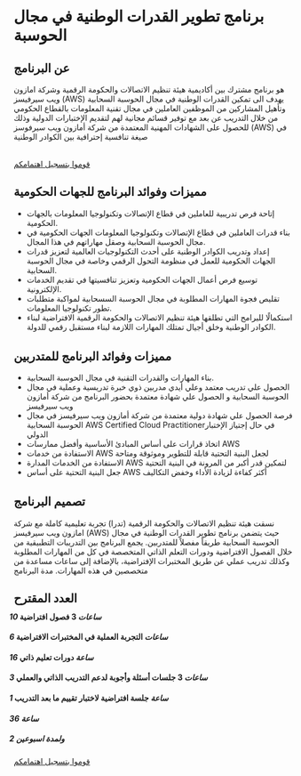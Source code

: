 # برنامج تطوير القدرات الوطنية في مجال الحوسبة

<div class="dflp-box" style="margin-bottom:32px">
  <div style="position:relative">
    <h2>عن البرنامج</h2>
  </div>هو برنامج مشترك بين أكاديمية هيئة تنظيم الاتصالات والحكومة الرقمية وشركة امازون ويب سيرفيسز (AWS)  يهدف الى تمكين القدرات الوطنية في مجال الحوسبة السحابية وتأهيل المشاركين من الموظفين العاملين في مجال تقنية المعلومات بالقطاع الحكومي من خلال التدريب عن بعد مع توفير قسائم مجانية لهم لتقديم الإختبارات الدولية وذلك للحصول على الشهادات المهنية المعتمدة من شركة أمازون ويب سيرفوسز (AWS) في صيغة تنافسية إحترافية بين الكوادر الوطنية 
</div>

  <a class="dflp-box btn" style="margin-bottom:32px;align-items: center;" target="_blank" href="https://msurvey.government.ae/survey/CoDI/ed3/"><i data-feather="send"></i> قوموا بتسجيل اهتمامكم</a>

<div class="dflp-box" style="margin-bottom:32px">
<h2>مميزات وفوائد البرنامج للجهات الحكومية</h2>
<ul>
<li>إتاحة فرص تدريبية للعاملين في قطاع الإتصالات وتكنولوجيا المعلومات بالجهات الحكومية.</li>
<li>بناء قدرات العاملين في قطاع الإتصالات وتكنولوجيا المعلومات الجهات الحكومية في مجال
الحوسبة السحابية وصقل مهاراتهم في هذا المجال.</li>
<li>إعداد وتدريب الكوادر الوطنية على أحدث التكنولوجيات العالمية لتعزيز قدرات الجهات الحكومية
للعمل في منظومة التحول الرقمي وخاصة في مجال الحوسبة السحابية.
</li>
<li>توسيع فرص أعمال الجهات الحكومية وتعزيز تنافسيتها في تقديم الخدمات الإلكترونية.</li>
<li>تقليص فجوة المهارات المطلوبة في مجال الحوسبة السسحابية لمواكبة متطلبات تطور تكنولوجيا
المعلومات.
</li>
<li>استكمالًا للبرامج التي تطلقها هيئة تنظيم الاتصالات والحكومة الرقمية الافتراضية لبناء الكوادر
الوطنية وخلق أجيال تمتلك المهارات اللازمة لبناء مستقبل رقمي للدولة.</li>
</ul>
</div>

<div class="dflp-box" style="margin-bottom:32px">
<h2>مميزات وفوائد البرنامج للمتدربين</h2>

<ul>
<li>بناء المهارات والقدرات التقنية في مجال الحوسبة السحابية.</li>
<li>الحصول علي تدريب معتمد وعلي أيدي مدربين ذوي خبرة تدريسية وعملية في مجال الحوسبة السحابية و الحصول علي شهادة معتمدة بحضور البرنامج من شركة أمازون ويب سيرفيسز</li>
<li>فرصة الحصول علي شهادة دولية معتمدة من شركة أمازون ويب سيرفيسز في مجال الحوسبة السحابية  AWS Certified Cloud Practitionerفي حال إجتياز الإختبار الدولي</li>
<li>اتخاذ قرارات على أساس المبادئ الأساسية وأفضل ممارسات AWS </li>
<li>الاستفادة من خدمات AWS لجعل البنية التحتية قابلة للتطوير وموثوقة ومتاحة</li>
<li>الاستفادة من الخدمات المدارة AWS لتمكين قدر أكبر من المرونة في البنية التحتية</li>
<li>جعل البنية التحتية على أساس  AWS أكثر كفاءة لزيادة الأداء وخفض التكاليف</li>
</ul>

</div>

<div style="position:relative">
<div class="dflp-box no-bottom-border">
<h2>تصميم البرنامج</h2>

نسقت هيئة تنظيم الاتصالات والحكومة الرقمية (تدرا) تجربة تعليمية كاملة مع شركة امازون ويب سيرفيسز (AWS) حيث يتضمن برنامج تطوير القدرات الوطنية في مجال الحوسبة السحابية طريقاً مفصلاً للمتدربين. يجمع البرنامج بين التدريبات التطبيقية من خلال الفصول الافتراضية ودورات التعلم الذاتي المتخصصة في كل من المهارات المطلوبة وكذلك تدريب عملي عن طريق المختبرات الإفتراضية، بالإضافة إلى ساعات مساعدة من متخصصين في هذه المهارات. مدة البرنامج

</div>



<div class="dflp-box" style="position:relative; margin-bottom:32px">
<h2>العدد المقترح</h2>
<div class="dflp-phases flex flex-wrap" style="margin:-8px">

<div class="flex-20-margin-16">
<h4><i>10 ساعات</i> 3 فصول افتراضية</h4>
</div>

<div class="flex-20-margin-16">
<h4><i>6 ساعات</i> التجربة العملية في المختبرات الافتراضية</h4>
</div>

<div class="flex-20-margin-16">
<h4><i>16 ساعة</i> دورات تعليم ذاتي</h4>
</div>

<div class="flex-20-margin-16">
<h4><i>3 ساعات</i> 3 جلسات أسئلة وأجوبة لدعم التدريب الذاتي والعملي</h4>
</div>

<div class="flex-20-margin-16">
<h4><i>1 ساعة</i> جلسة افتراضية لاختبار تقييم ما بعد التدريب</h4>
</div>

<div class="flex-20-margin-16">
<h4><i>36 <b>ساعة</b></i></h4>
</div>

<div class="flex-20-margin-16">
<h4><i>2 <b>ولمدة اسبوعين</b></i></h4>
</div>

</div>

</div>

 <a class="dflp-box btn" style="margin-bottom:32px;align-items: center;" target="_blank" href="https://msurvey.government.ae/survey/CoDI/ed3/"><i data-feather="send"></i> قوموا بتسجيل اهتمامكم</a>
